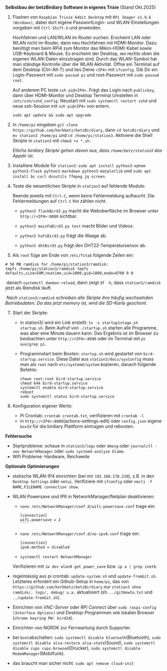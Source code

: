 <!--keywords[DIY,Selbstbauprojekt,Trixie]-->

**Selbstbau der betzBirdiary Software in eigenes Trixie**  (Stand Okt.2025)

1. Flashen von `Raspbian Trixie 64bit Desktop` mit `RPi Imager v1.9.6 (Windows)`, dabei dort eigene PasswortLogin- und WLAN-Einstellungen vorgeben mit `Ctrl-Shift-X` und anwenden.

   Hochfahren und LAN/WLAN im Router suchen. Erscheint LAN oder WLAN nicht im Router, dann neu Hochfahren mit HDMI-Monitor. Dazu benötigt man beim RPi4 zum Monitor das Mikro-HDMI-Kabel sowie USB-Keyboard & Mouse. Es erscheint der Desktop, wo rechts oben die eigenen WLAN-Daten einzutragen sind. Durch das WLAN-Symbol hat man ständige Kontrolle über die WLAN Aktivität. Öffne ein Terminal auf dem Desktop (Ctrl-Alt-T) und lies Deine `<IP4>` mit `ifconfig`. Gib Dir ein Login-Passwort mit `sudo passwd pi` und root-Passwort mit `sudo passwd root`.

   Auf anderem PC teste `ssh pi@<IP4>`. Frägt das Login nach `publickey`, dann über HDMI-Monitor und Desktop Terminal Umstellen in `/etc/ssh/sshd_config`. Neustart mit `sudo systemctl restart sshd` und neue ssh-Session mit `ssh pi@<IP4>` von extern.

   `sudo apt update && sudo apt upgrade`

2. In `/home/pi` eingeben `git clone https://github.com/herbbetz/betzBirdiary`, dann `cd betzBirdiary` und `mv station3 /home/pi` und `cd /home/pi/station3`. Aktiviere die Shell Skripte in `station3` mit `chmod +x *.sh`.

   *Etliche birdiary Skripte gehen davon aus, dass `/home/betz/station3` das Appdir ist.*


3. Installiere Module für `station3`: `sudo apt install python3-ephem python3-flask python3-markdown python3-matplotlib` und `sudo apt install bc curl dnsutils ffmpeg jq screen`.

4. Teste die wesentlichen Skripte in `station3` auf fehlende Module:

   Beende jeweils mit `Ctrl-C`, wenn keine Fehlermeldung auftaucht. Die Fehlermeldungen auf `Ctrl-C` hin zählen nicht.

   - `python3 flaskBird3.py` macht die Weboberfläche im Browser unter `http://<IP4>:8080` sichtbar.
   
   - `python3 mainFoBird3.py test` macht Bilder und Videos.
   
   - `python3 hxFiBird3.py` frägt die Waage ab.
   
   - `python3 dhtBird3.py` frägt den DHT22-Temperatursensor ab.
   
     
   
6. Als `root` füge am Ende von `/etc/fstab` folgende Zeilen ein:
````
# 50 MB ramdisk for /home/pi/station3/ramdisk:
tmpfs /home/pi/station3/ramdisk tmpfs defaults,size=50M,noatime,uid=1000,gid=1000,mode=0700 0 0
````
​      danach `systemctl daemon-reload`, dann zeigt `df -h`, dass `station3/ramdisk` jetzt als *Ramdisk* läuft.

​     *Nach `station3/ramdisk` schreiben alle Skripte ihre häufig wechselnden Betriebsdaten. Da das jetzt memory ist, wird die SD-Karte geschont.*

7. Start der Skripte:

   - in station3/ wird ein Link erstellt: `ln -s startup1stage.sh startup.sh`. Beim Aufruf von `./startup.sh` starten alle Programme, was aber eine Minute dauern kann. Das Ergebnis ist im Browser zu beobachten unter `http://<IP4>:8080` oder im Terminal mit `ps aux|grep pi`.

   - Programmstart beim Booten: `startup.sh` wird gestartet von `bird-startup.service`. Diese Datei aus `station3/docs/sysConfig` muss man als `root` nach `etc/systemd/system` kopieren, danach folgende Befehle:
   
     ````
     chown root:root bird-startup.service
     chmod 644 bird-startup.service
     systemctl enable bird-startup.service
     reboot
     sudo systemctl status bird-startup.service
     ````
   
     
   
8. Konfiguration eigener Werte:
   - Pi Crontab: `crontab crontab.txt`, verifizieren mit `crontab -l`
   - in `http://<IP4>:8080`(actions-settings-edit) oder `config.json` eigene `boxId` für die birdiary Plattform eintragen und rebooten.


**Fehlersuche**

- Startprobleme: schaue in `station3/logs` oder `dmesg` oder `journalctl -xeu NetworkManager` oder `sudo systemd-analyze blame`.
- Wifi Probleme: Hardware, Reichweite

**Optionale Optimierungen**

- statische WLAN-IP4 einrichten (bei mir `192.168.178.210`), z.B. in den `Desktop Settings` oder `nmtui`. Verifiziere mit `ifconfig` oder `nmcli -f NAME,FILENAME connection show`.

- WLAN Powersave und IP6 in NetworkManager/Netplan deaktivieren: 

  - `nano /etc/NetworkManager/conf.d/wifi-powersave.conf` trage ein:
    `````
    [connection]
    wifi.powersave = 2
    ````
    
  - `nano /etc/NetworkManager/conf.d/no-ipv6.conf` trage ein:    
    ````
    [connection]
    ipv6.method = disabled
    ````
   - `systemctl restart NetworkManager`

   Verifizieren mit `iw dev wlan0 get power_save` bzw. `ip a | grep inet6`.

- regelmässig aus pi crontab: `update-system.sh` und `update-fromGit.sh`. Letzteres erfordert ein Github-Setup in `home/pi`, das  von `https://github.com/herbbetz/betzBirdiary` nur `station3 ohne ramdisk/, logs/, debug/ u.a.` aktualisiert (sh. `../gitHowto.txt` und `../update-fromGit.sh`).

- Einrichten von *VNC-Server* oder *RPi Connect* über `sudo raspi-config (Interface Options)` und Desktop-Programmen wie lokalen Browser (`chrome keyring PW: bird24`).

- Einrichten von NGROK zur Fernwartung durch Supporter.

- bei `boot`abschalten:  `sudo systemctl disable bluetooth`(Bluetooth), `sudo systemctl disable alsa-restore alsa-state`(Sound), `sudo systemctl disable cups cups-browsed`(Drucker), `sudo systemctl disable ModemManager`(Mobilfunk).

- das braucht man sicher nicht: `sudo apt remove cloud-init`